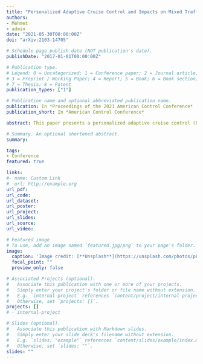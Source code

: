 ```yaml
---
title: "Personalized Adaptive Cruise Control and Impacts on Mixed Traffic"
authors:
- Mehmet
- admin
date: "2021-05-30T00:00:00Z"
doi: "arXiv:2103.14705"

# Schedule page publish date (NOT publication's date).
publishDate: "2017-01-01T00:00:00Z"

# Publication type.
# Legend: 0 = Uncategorized; 1 = Conference paper; 2 = Journal article;
# 3 = Preprint / Working Paper; 4 = Report; 5 = Book; 6 = Book section;
# 7 = Thesis; 8 = Patent
publication_types: ["1"]

# Publication name and optional abbreviated publication name.
publication: In *Proceedings of the 2021 American Control Conference*
publication_short: In *American Control Conference*

abstract: This paper presents a personalized adaptive cruise control (PACC) design that can learn human driver behavior and adaptively control the semi-autonomous vehicle (SAV) in the car-following scenario, and investigates its impacts on mixed traffic. In mixed traffic where the SAV and human-driven vehicles share the road, the SAV’s driver can choose a PACC tuning that better fits the driver’s preferred driving strategies. The individual driver’s preferences are learned through the inverse reinforcement learning (IRL) approach by recovering a unique cost function from the driver’s demonstrated driving data that best explains the observed driving style. The proposed PACC design plans the motion of the SAV by minimizing the learned unique cost function considering the short preview information of the preceding human-driven vehicle. The results reveal that the learned driver model can identify and replicate the personalized driving behaviors accurately and consistently when following the preceding vehicle in a variety of traffic conditions. Furthermore, we investigated the impacts of the PACC with different drivers on mixed traffic by considering time headway, gap distance, and fuel economy assessments. A statistical investigation shows that the impacts of the PACC on mixed traffic vary among tested drivers due to their intrinsic driving preferences.

# Summary. An optional shortened abstract.
summary:

tags:
- Conference
featured: true

links:
#- name: Custom Link
#  url: http://example.org
url_pdf:
url_code:
url_dataset:
url_poster:
url_project:
url_slides:
url_source:
url_video:

# Featured image
# To use, add an image named `featured.jpg/png` to your page's folder.
image:
  caption: 'Image credit: [**Unsplash**](https://unsplash.com/photos/pLCdAaMFLTE)'
  focal_point: ""
  preview_only: false

# Associated Projects (optional).
#   Associate this publication with one or more of your projects.
#   Simply enter your project's folder or file name without extension.
#   E.g. `internal-project` references `content/project/internal-project/index.md`.
#   Otherwise, set `projects: []`.
projects: []
# - internal-project

# Slides (optional).
#   Associate this publication with Markdown slides.
#   Simply enter your slide deck's filename without extension.
#   E.g. `slides: "example"` references `content/slides/example/index.md`.
#   Otherwise, set `slides: ""`.
slides: ""
---
```

